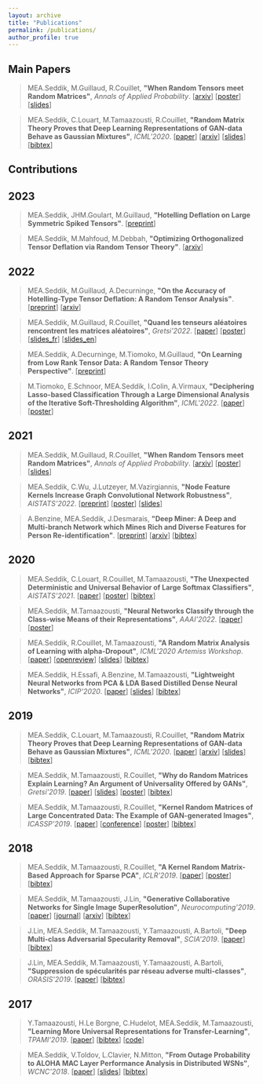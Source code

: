 ```yaml
---
layout: archive
title: "Publications"
permalink: /publications/
author_profile: true
---
```


Main Papers
--
> MEA.Seddik, M.Guillaud, R.Couillet, **"When Random Tensors meet Random Matrices"**, *Annals of Applied Probability*. [[arxiv](https://arxiv.org/abs/2112.12348)] [[poster](https://melaseddik.github.io/files/posters/poster_cirm2022.pdf)] [[slides](https://melaseddik.github.io/files/slides/slides_gretsi_2022_en.pdf)]

> MEA.Seddik, C.Louart, M.Tamaazousti, R.Couillet, **"Random Matrix Theory Proves that Deep Learning Representations of GAN-data Behave as Gaussian Mixtures"**, *ICML'2020*. [[paper](https://melaseddik.github.io/files/rmt4gan.pdf)] [[arxiv](https://arxiv.org/abs/2001.08370)] [[slides](https://melaseddik.github.io/files/slides/slides_rmt4gan_icml_2020.pdf)] [[bibtex](https://melaseddik.github.io/files/bibtex/rmt4gan.txt)]

Contributions
--

2023
---
> MEA.Seddik, JHM.Goulart, M.Guillaud, **"Hotelling Deflation on Large Symmetric Spiked Tensors"**. [[preprint](https://melaseddik.github.io/files/gretsi23_symdeflation.pdf)]

> MEA.Seddik, M.Mahfoud, M.Debbah, **"Optimizing Orthogonalized Tensor Deflation via Random Tensor Theory"**. [[arxiv](https://arxiv.org/abs/2302.05798)]

2022
---
> MEA.Seddik, M.Guillaud, A.Decurninge, **"On the Accuracy of Hotelling-Type Tensor Deflation: A Random Tensor Analysis"**. [[preprint](https://melaseddik.github.io/files/icassp2023.pdf)] [[arxiv](https://arxiv.org/abs/2211.09004)]

> MEA.Seddik, M.Guillaud, R.Couillet, **"Quand les tenseurs aléatoires rencontrent les matrices aléatoires"**, *Gretsi'2022*. [[paper](https://melaseddik.github.io/files/Gretsi_2022.pdf)] [[poster](https://melaseddik.github.io/files/posters/poster_cirm2022.pdf)] [[slides_fr](https://melaseddik.github.io/files/slides/slides_gretsi_2022_fr.pdf)] [[slides_en](https://melaseddik.github.io/files/slides/slides_gretsi_2022_en.pdf)]

> MEA.Seddik, A.Decurninge, M.Tiomoko, M.Guillaud, **"On Learning from Low Rank Tensor Data: A Random Tensor Theory Perspective"**. [[preprint](https://melaseddik.github.io/files/aistats2023.pdf)]

> M.Tiomoko, E.Schnoor, MEA.Seddik, I.Colin, A.Virmaux, **"Deciphering Lasso-based Classification Through a Large Dimensional Analysis of the Iterative Soft-Thresholding Algorithm"**, *ICML'2022*. [[paper](https://melaseddik.github.io/files/icml22_lasso.pdf)] [[poster](https://melaseddik.github.io/files/posters/icml22_lasso_poster.pdf)]

2021
---
> MEA.Seddik, M.Guillaud, R.Couillet, **"When Random Tensors meet Random Matrices"**, *Annals of Applied Probability*. [[arxiv](https://arxiv.org/abs/2112.12348)] [[poster](https://melaseddik.github.io/files/posters/poster_cirm2022.pdf)] [[slides](https://melaseddik.github.io/files/slides/slides_gretsi_2022_en.pdf)]

> MEA.Seddik, C.Wu, J.Lutzeyer, M.Vazirgiannis, **"Node Feature Kernels Increase Graph Convolutional Network Robustness"**, *AISTATS'2022*. [[preprint](https://arxiv.org/pdf/2109.01785.pdf)] [[poster](https://melaseddik.github.io/files/posters/poster_AISTATS2022.pdf)] [[slides](https://melaseddik.github.io/files/slides/slides_AISTATS2022.pdf)]

> A.Benzine, MEA.Seddik, J.Desmarais, **"Deep Miner: A Deep and Multi-branch Network which Mines Rich and Diverse Features for Person Re-identification"**. [[preprint](https://melaseddik.github.io/files/cvpr_2021.pdf)] [[arxiv](https://arxiv.org/abs/2102.09321)] [[bibtex](https://melaseddik.github.io/files/bibtex/cvpr_2021.txt)]

2020
---
> MEA.Seddik, C.Louart, R.Couillet, M.Tamaazousti, **"The Unexpected Deterministic and Universal Behavior of Large Softmax Classifiers"**, *AISTATS'2021*. [[paper](https://melaseddik.github.io/files/rmt4softmax.pdf)] [[poster](https://melaseddik.github.io/files/posters/poster_aistats2021.pdf)] [[bibtex](https://melaseddik.github.io/files/bibtex/softmax_2020.txt)]

> MEA.Seddik, M.Tamaazousti, **"Neural Networks Classify through the Class-wise Means of their Representations"**, *AAAI'2022*. [[paper](https://melaseddik.github.io/files/AAAI2022.pdf)] [[poster](https://melaseddik.github.io/files/posters/poster_aaai2022.pdf)]

> MEA.Seddik, R.Couillet, M.Tamaazousti, **"A Random Matrix Analysis of Learning with alpha-Dropout"**, *ICML'2020 Artemiss Workshop*. [[paper](https://melaseddik.github.io/files/rmt4dropout.pdf)] [[openreview](https://openreview.net/forum?id=uPKnBVF28Y)] [[slides](https://melaseddik.github.io/files/slides/rmt4dropout.pdf)] [[bibtex](https://melaseddik.github.io/files/bibtex/artemiss_2020.txt)]

> MEA.Seddik, H.Essafi, A.Benzine, M.Tamaazousti, **"Lightweight Neural Networks from PCA & LDA Based Distilled Dense Neural Networks"**, *ICIP'2020*. [[paper](https://melaseddik.github.io/files/teacher_student_icip_2020.pdf)] [[slides](https://melaseddik.github.io/files/slides/icip_2020_slides_compact.pdf)] [[bibtex](https://melaseddik.github.io/files/bibtex/icip_2020.txt)]

2019
---
> MEA.Seddik, C.Louart, M.Tamaazousti, R.Couillet, **"Random Matrix Theory Proves that Deep Learning Representations of GAN-data Behave as Gaussian Mixtures"**, *ICML'2020*. [[paper](https://melaseddik.github.io/files/rmt4gan.pdf)] [[arxiv](https://arxiv.org/abs/2001.08370)] [[slides](https://melaseddik.github.io/files/slides/slides_rmt4gan_icml_2020.pdf)] [[bibtex](https://melaseddik.github.io/files/bibtex/rmt4gan.txt)]

> MEA.Seddik, M.Tamaazousti, R.Couillet, **"Why do Random Matrices Explain Learning? An Argument of Universality
Offered by GANs"**, *Gretsi'2019*. [[paper](https://melaseddik.github.io/files/2019Cgretsi.pdf)] [[slides](https://melaseddik.github.io/files/slides/2019Cgretsi.pdf)] [[poster](https://melaseddik.github.io/files/posters/2019Cgretsi.pdf)] [[bibtex](https://melaseddik.github.io/files/bibtex/2019Cgretsi.txt)]

> MEA.Seddik, M.Tamaazousti, R.Couillet, **"Kernel Random Matrices of Large Concentrated Data: The Example of
GAN-generated Images"**, *ICASSP'2019*. [[paper](https://melaseddik.github.io/files/2019Cicassp.pdf)] [[conference](https://ieeexplore.ieee.org/abstract/document/8683333)] [[poster](https://melaseddik.github.io/files/posters/2019Cicassp.pdf)] [[bibtex](https://melaseddik.github.io/files/bibtex/2019Cicassp.txt)]

**2018**
---
> MEA.Seddik, M.Tamaazousti, R.Couillet, **"A Kernel Random Matrix-Based Approach for Sparse PCA"**, *ICLR'2019*. [[paper](https://melaseddik.github.io/files/2019Ciclr.pdf)] [[poster](https://melaseddik.github.io/files/posters/2019Ciclr.pdf)] [[bibtex](https://melaseddik.github.io/files/bibtex/2019Ciclr.txt)]

> MEA.Seddik, M.Tamaazousti, J.Lin, **"Generative Collaborative Networks for Single Image SuperResolution"**, *Neurocomputing'2019*. [[paper](https://melaseddik.github.io/files/gcn_neurocomputing.pdf)] [[journal](https://www.sciencedirect.com/science/article/pii/S0925231219314584?via%3Dihub)] [[arxiv](https://arxiv.org/abs/1902.10467)] [[bibtex](https://melaseddik.github.io/files/bibtex/2019Jneurocomp.txt)]

> J.Lin, MEA.Seddik, M.Tamaazousti, Y.Tamaazousti, A.Bartoli, **"Deep Multi-class Adversarial Specularity Removal"**, *SCIA'2019*. [[paper](https://melaseddik.github.io/files/2019Cscia.pdf)] [[bibtex](https://melaseddik.github.io/files/bibtex/2019Cscia.txt)]

> J.Lin, MEA.Seddik, M.Tamaazousti, Y.Tamaazousti, A.Bartoli, **"Suppression de spécularités par réseau adverse multi-classes"**, *ORASIS'2019*. [[paper](https://melaseddik.github.io/files/2019Corasis.pdf)] [[bibtex](https://melaseddik.github.io/files/bibtex/2019Corasis.txt)]

**2017**
---
> Y.Tamaazousti, H.Le Borgne, C.Hudelot, MEA.Seddik, M.Tamaazousti, **"Learning More Universal Representations for Transfer-Learning"**, *TPAMI'2019*. [[paper](https://melaseddik.github.io/files/2019Jpami.pdf)] [[bibtex](https://melaseddik.github.io/files/bibtex/2019Jpami.txt)] [[code](https://github.com/youssefTamaazousti/MuldipNet-tensorflow)]

> MEA.Seddik, V.Toldov, L.Clavier, N.Mitton, **"From Outage Probability to ALOHA MAC Layer Performance Analysis in Distributed WSNs"**, *WCNC'2018*. [[paper](https://melaseddik.github.io/files/2018Cwcnc.pdf)] [[slides](https://melaseddik.github.io/files/slides/2018Cwcnc.pdf)] [[bibtex](https://melaseddik.github.io/files/bibtex/2018Cwcnc.txt)]
